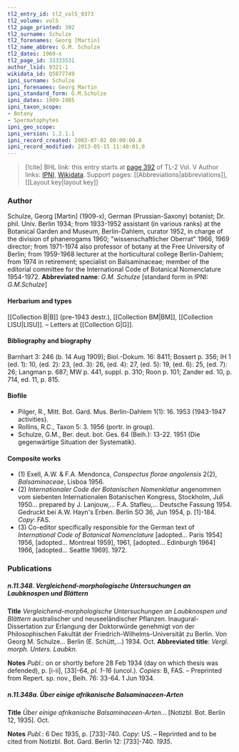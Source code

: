```yaml
---
tl2_entry_id: tl2_vol5_0373
tl2_volume: vol5
tl2_page_printed: 392
tl2_surname: Schulze
tl2_forenames: Georg [Martin]
tl2_name_abbrev: G.M. Schulze
tl2_dates: 1909-x
tl2_page_id: 33333531
author_lsid: 9321-1
wikidata_id: Q5877749
ipni_surname: Schulze
ipni_forenames: Georg Martin
ipni_standard_form: G.M.Schulze
ipni_dates: 1909-1985
ipni_taxon_scope: 
- Botany
- Spermatophytes
ipni_geo_scope: 
ipni_version: 1.2.1.1
ipni_record_created: 2003-07-02 00:00:00.0
ipni_record_modified: 2013-05-15 11:40:01.0
---
```


> [!cite] BHL link: this entry starts at [page 392](https://www.biodiversitylibrary.org/page/33333531) of TL-2 Vol. V
> Author links: [IPNI](https://www.ipni.org/a/9321-1), [Wikidata](https://www.wikidata.org/wiki/Q5877749). Support pages: [[Abbreviations|abbreviations]], [[Layout key|layout key]]

### Author

Schulze, Georg \[Martin\] (1909-x), German (Prussian-Saxony) botanist; Dr. phil. Univ. Berlin 1934; from 1933-1952 assistant (in various ranks) at the Botanical Garden and Museum, Berlin-Dahlem, curator 1952, in charge of the division of phanerogams 1960; "wissenschaftlicher Oberrat" 1966, 1969 director; from 1971-1974 also professor of botany at the Free University of Berlin; from 1959-1968 lecturer at the horticultural college Berlin-Dahlem; from 1974 in retirement; specialist on Balsaminaceae; member of the editorial committee for the International Code of Botanical Nomenclature 1954-1972. 
**Abbreviated name**: *G.M. Schulze* \[standard form in IPNI: *G.M.Schulze*\]

#### Herbarium and types

[[Collection B|B]] (pre-1943 destr.), [[Collection BM|BM]], [[Collection LISU|LISU]]. – Letters at [[Collection G|G]].

#### Bibliography and biography

Barnhart 3: 246 (b. 14 Aug 1909); Biol.-Dokum. 16: 8411; Bossert p. 356; IH 1 (ed. 1): 10, (ed. 2): 23, (ed. 3): 26, (ed. 4): 27, (ed. 5): 19, (ed. 6): 25, (ed. 7): 26; Langman p. 687; MW p. 441, suppl. p. 310; Roon p. 101; Zander ed. 10, p. 714, ed. 11, p. 815.

#### Biofile

- Pilger, R., Mitt. Bot. Gard. Mus. Berlin-Dahlem 1(1): 16. 1953 (1943-1947 activities).
- Rollins, R.C., Taxon 5: 3. 1956 (portr. in group).
- Schulze, G.M., Ber. deut. bot. Ges. 64 (Beih.): 13-22. 1951 (Die gegenwärtige Situation der Systematik).

#### Composite works

- (1) Exell, A.W. & F.A. Mendonca, *Conspectus florae angolensis* 2(2), *Balsaminaceae*, Lisboa 1956.
- (2) *Internationaler Code der Botanischen Nomenklatur* angenommen vom siebenten Internationalen Botanischen Kongress, Stockholm, Juli 1950... prepared by J. Lanjouw,... F.A. Stafleu,... Deutsche Fassung 1954. Gedruckt bei A.W. Hayn's Erben. Berlin SO 36, Jun 1954, p. \[1\]-184. *Copy*: FAS.
- (3) Co-editor specifically responsible for the German text of *International Code of Botanical Nomenclature* \[adopted... Paris 1954\] 1956, \[adopted... Montreal 1959\], 1961, \[adopted... Edinburgh 1964\] 1966, \[adopted... Seattle 1969\]. 1972.

### Publications

##### n.11.348. Vergleichend-morphologische Untersuchungen an Laubknospen und Blättern

**Title**
*Vergleichend-morphologische Untersuchungen an Laubknospen und Blättern* australischer und neuseeländischer Pflanzen. Inaugural-Dissertation zur Erlangung der Doktorwürde genehmigt von der Philosophischen Fakultät der Friedrich-Wilhelms-Universität zu Berlin. Von Georg M. Schulze... Berlin (E. Schütt,...) 1934. Oct.
**Abbreviated title**: *Vergl. morph. Unters. Laubkn.*

**Notes**
*Publ*.: on or shortly before 28 Feb 1934 (day on which thesis was defended), p. \[i-ii\], \[33\]-64, *pl. 1-16* (uncol.). *Copies*: B, FAS. – Preprinted from Repert. sp. nov., Beih. 76:
33-64. 1 Jun 1934.

##### n.11.348a. Über einige afrikanische Balsaminaceen-Arten

**Title**
*Über einige afrikanische Balsaminaceen-Arten*... \[Notizbl. Bot. Berlin 12, 1935\]. Oct.

**Notes**
*Publ*.: 6 Dec 1935, p. \[733\]-740. *Copy*: US. – Reprinted and to be cited from Notizbl. Bot. Gard. Berlin 12: \[733\]-740. *1935*.

